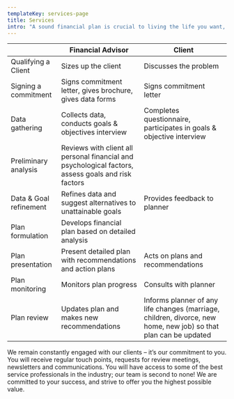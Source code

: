 ```yaml
---
templateKey: services-page
title: Services
intro: "A sound financial plan is crucial to living the life you want, on your terms. Whether it’s for your business or your personal finances, together we can build the road map to success. And we’ll stay with you every step of the way.\n\nThrough comprehensive analysis, in-depth market research and the support of a team of highly-qualified tax and product specialists, we can create a customized financial strategy that considers your immediate needs and your long-term goals and dreams.\n\nWe offer financial planning services including personal & business insurance, retirement & estate planning, group benefits & retirement plans.\n\nOur financial planning services include:\n\n* Personal life and health insurance\n* Business insurance\n* Retirement & estate planning\n* Group health benefits\n* Group retirement savings plans\n* Financial literacy education seminars\n\nWe follow a proven process\_which includes understanding clients’ goals and current financial position, reviewing their sources of income and savings, developing a confidential, customized retirement investment plan and reviewing and monitoring the plan on an on-going basis."
---
```

<table>
  <thead>
    <tr>
      <th></th>
      <th>Financial Advisor</th>
      <th>Client</th>
    </tr>
  </thead>
  <tbody>
    <tr>
      <td>Qualifying a Client</td>
      <td>Sizes up the client</td>
      <td>Discusses the problem</td>
    </tr>
    <tr>
      <td>Signing a commitment</td>
      <td>Signs commitment letter, gives brochure, gives data forms</td>
      <td>Signs commitment letter</td>
    </tr>
    <tr>
      <td>Data gathering</td>
      <td>Collects data, conducts goals & objectives interview</td>
      <td>Completes questionnaire, participates in goals & objective interview</td>
    </tr>
    <tr>
      <td>Preliminary analysis</td>
      <td>Reviews with client all personal financial and psychological factors, assess goals and risk factors</td>
      <td></td>
    </tr>
    <tr>
      <td>Data & Goal refinement</td>
      <td>Refines data and suggest alternatives to unattainable goals</td>
      <td>Provides feedback to planner</td>
    </tr>
    <tr>
      <td>Plan formulation</td>
      <td>Develops financial plan based on detailed analysis</td>
      <td></td>
    </tr>
    <tr>
      <td>Plan presentation</td>
      <td>Present detailed plan with recommendations and action plans</td>
      <td>Acts on plans and recommendations</td>
    </tr>
    <tr>
      <td>Plan monitoring</td>
      <td>Monitors plan progress</td>
      <td>Consults with planner</td>
    </tr>
    <tr>
      <td>Plan review</td>
      <td>Updates plan and makes new recommendations</td>
      <td>Informs planner of any life changes (marriage, children, divorce, new home, new job) so that plan can be updated</td>
    </tr>
  </tbody>
</table>

We remain constantly engaged with our clients – it’s our commitment to you. You will receive regular touch points, requests for review meetings, newsletters and communications. You will have access to some of the best service professionals in the industry; our team is second to none!  We are committed to your success, and strive to offer you the highest possible value.
